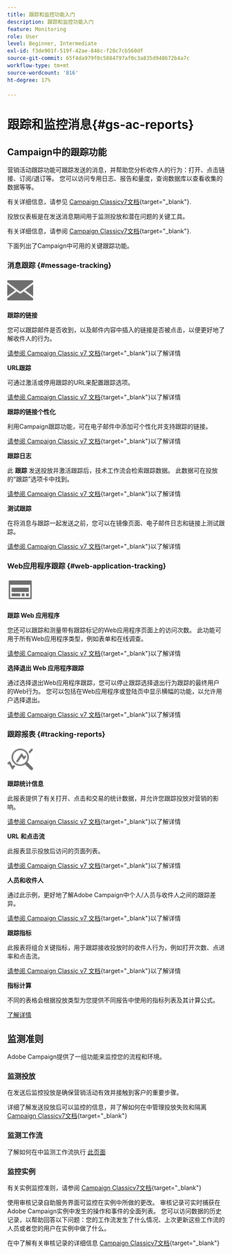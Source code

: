 ```yaml
---
title: 跟踪和监控功能入门
description: 跟踪和监控功能入门
feature: Monitoring
role: User
level: Beginner, Intermediate
exl-id: f3de901f-519f-42ae-846c-f20c7cb560df
source-git-commit: 65f4da979f0c5884797af0c3a835d948672b4a7c
workflow-type: tm+mt
source-wordcount: '816'
ht-degree: 17%

---
```


# 跟踪和监控消息{#gs-ac-reports}

## Campaign中的跟踪功能

营销活动跟踪功能可跟踪发送的消息，并帮助您分析收件人的行为：打开、点击链接、订阅/退订等。 您可以访问专用日志、报告和量度，查询数据库以查看收集的数据等等。

有关详细信息，请参见 [Campaign Classicv7文档](https://experienceleague.adobe.com/docs/campaign-classic/using/getting-started/profile-management/editing-a-profile.html#tracking-tab){target="_blank"}.

投放仪表板是在发送消息期间用于监测投放和潜在问题的关键工具。

有关详细信息，请参阅 [Campaign Classicv7文档](https://experienceleague.adobe.com/docs/campaign-classic/using/sending-messages/monitoring-deliveries/delivery-dashboard.html#sending-messages){target="_blank"}.

下面列出了Campaign中可用的关键跟踪功能。

### 消息跟踪 {#message-tracking}

<img src="assets/do-not-localize/icon-message-tracking.svg" width="60px">

**跟踪的链接**

您可以跟踪邮件是否收到，以及邮件内容中插入的链接是否被点击，以便更好地了解收件人的行为。

[请参阅 Campaign Classic v7 文档](https://experienceleague.adobe.com/docs/campaign-classic/using/sending-messages/tracking-messages/how-to-configure-tracked-links.html#sending-messages){target="_blank"}以了解详情

**URL跟踪**

可通过激活或停用跟踪的URL来配置跟踪选项。

[请参阅 Campaign Classic v7 文档](https://experienceleague.adobe.com/docs/campaign-classic/using/sending-messages/tracking-messages/personalizing-url-tracking.html#sending-messages){target="_blank"}以了解详情


**跟踪的链接个性化**

利用Campaign跟踪功能，可在电子邮件中添加可个性化并支持跟踪的链接。

[请参阅 Campaign Classic v7 文档](https://experienceleague.adobe.com/docs/campaign-classic/using/sending-messages/tracking-messages/tracking-personalized-links/tracking-personalized-links.html#sending-messages){target="_blank"}以了解详情

**跟踪日志**

此 **跟踪** 发送投放并激活跟踪后，技术工作流会检索跟踪数据。 此数据可在投放的“跟踪”选项卡中找到。

[请参阅 Campaign Classic v7 文档](https://experienceleague.adobe.com/docs/campaign-classic/using/sending-messages/tracking-messages/accessing-the-tracking-logs.html#sending-messages){target="_blank"}以了解详情

**测试跟踪**

在将消息与跟踪一起发送之前，您可以在镜像页面、电子邮件日志和链接上测试跟踪。

[请参阅 Campaign Classic v7 文档](https://experienceleague.adobe.com/docs/campaign-classic/using/sending-messages/tracking-messages/testing-tracking.html#sending-messages){target="_blank"}以了解详情

### Web应用程序跟踪 {#web-application-tracking}

<img src="assets/do-not-localize/icon-web-app.svg" width="60px">

**跟踪 Web 应用程序**

您还可以跟踪和测量带有跟踪标记的Web应用程序页面上的访问次数。 此功能可用于所有Web应用程序类型，例如表单和在线调查。

[请参阅 Campaign Classic v7 文档](https://experienceleague.adobe.com/docs/campaign-classic/using/designing-content/web-applications/tracking-a-web-application.html#designing-content){target="_blank"}以了解详情

**选择退出 Web 应用程序跟踪**

通过选择退出Web应用程序跟踪，您可以停止跟踪选择退出行为跟踪的最终用户的Web行为。 您可以包括在Web应用程序或登陆页中显示横幅的功能，以允许用户选择退出。

[请参阅 Campaign Classic v7 文档](https://experienceleague.adobe.com/docs/campaign-classic/using/designing-content/web-applications/web-application-tracking-opt-out.html#designing-content){target="_blank"}以了解详情

### 跟踪报表 {#tracking-reports}

<img src="assets/do-not-localize/icon_monitor.svg" width="60px">

**跟踪统计信息**

此报表提供了有关打开、点击和交易的统计数据，并允许您跟踪投放对营销的影响。

[请参阅 Campaign Classic v7 文档](https://experienceleague.adobe.com/docs/campaign-classic/using/sending-messages/tracking-messages/about-message-tracking.html#tracking-reports){target="_blank"}以了解详情

**URL 和点击流**

此报表显示投放后访问的页面列表。

[请参阅 Campaign Classic v7 文档](https://experienceleague.adobe.com/docs/campaign-classic/using/reporting/reports-on-deliveries/delivery-reports.html#urls-and-click-streams){target="_blank"}以了解详情

**人员和收件人**

通过此示例，更好地了解Adobe Campaign中个人/人员与收件人之间的跟踪差异。

[请参阅 Campaign Classic v7 文档](https://experienceleague.adobe.com/docs/campaign-classic/using/reporting/reports-on-deliveries/person-people-recipients.html#reporting){target="_blank"}以了解详情

**跟踪指标**

此报表将组合关键指标，用于跟踪接收投放时的收件人行为，例如打开次数、点进率和点击流。

[请参阅 Campaign Classic v7 文档](https://experienceleague.adobe.com/docs/campaign-classic/using/reporting/reports-on-deliveries/delivery-reports.html#reporting){target="_blank"}以了解详情

**指标计算**

不同的表格会根据投放类型为您提供不同报告中使用的指标列表及其计算公式。

[了解详情](../reporting/metrics-calculation.md)

## 监测准则

Adobe Campaign提供了一组功能来监控您的流程和环境。

### 监测投放

在发送后监控投放是确保营销活动有效并接触到客户的重要步骤。

详细了解发送投放后可以监控的信息，并了解如何在中管理投放失败和隔离 [Campaign Classicv7文档](https://experienceleague.adobe.com/docs/campaign-classic/using/sending-messages/monitoring-deliveries/about-delivery-monitoring.html?lang=zh-Hans#sending-messages){target="_blank"}

### 监测工作流

了解如何在中监测工作流执行 [此页面](https://experienceleague.adobe.com/docs/campaign/automation/workflows/monitoring-workflows/monitor-workflow-execution.html)

### 监控实例

有关实例监控准则，请参阅 [Campaign Classicv7文档](https://experienceleague.adobe.com/docs/campaign-classic/using/monitoring-campaign-classic/introduction/monitoring-guidelines.html#monitoring-campaign-classic){target="_blank"}

使用审核记录自助服务界面可监控在实例中所做的更改。 审核记录可实时捕获在Adobe Campaign实例中发生的操作和事件的全面列表。 您可以访问数据的历史记录，以帮助回答以下问题：您的工作流发生了什么情况、上次更新这些工作流的人员或者您的用户在实例中做了什么。

在中了解有关审核记录的详细信息  [Campaign Classicv7文档](https://experienceleague.adobe.com/docs/campaign-classic/using/monitoring-campaign-classic/production-procedures/audit-trail.html#accessing-audit-trail){target="_blank"}
